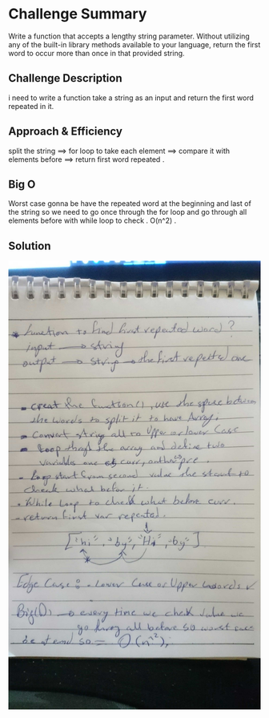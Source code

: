 # Challenge Summary
<!-- Short summary or background information -->
Write a function that accepts a lengthy string parameter.
Without utilizing any of the built-in library methods available to your language, return the first word to occur more than once in that provided string.


## Challenge Description
<!-- Description of the challenge -->
i need to write a function take a string as an input and return the first word repeated in it.

## Approach & Efficiency
<!-- What approach did you take? Why? What is the Big O space/time for this approach? -->
split the string ==> for loop to take each element ==> compare it with elements before ==> return first word repeated .

## Big O
Worst case gonna be have the repeated word at the beginning and last of the string so we need to go once through the for loop and go through all elements before with while loop to check . 
O(n^2) . 

## Solution
<!-- Embedded whiteboard image -->
![](../../assets/repeated.JPG)


